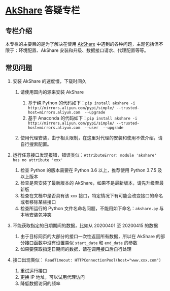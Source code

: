 # [AkShare](https://github.com/jindaxiang/akshare) 答疑专栏

## 专栏介绍

本专栏的主要目的是为了解决在使用 [AkShare](https://github.com/jindaxiang/akshare) 中遇到的各种问题，主题包括但不限于：环境配置、AkShare 安装和升级、数据接口请求、代理配置等等。

## 常见问题

1. 安装 AkShare 的速度慢，下载时间久

   1. 请使用国内的源来安装 AkShare
      1. 基于纯 Python 的代码如下：```pip install akshare -i http://mirrors.aliyun.com/pypi/simple/ --trusted-host=mirrors.aliyun.com  --upgrade ```
      2. 基于 Anaconda 的代码如下：```pip install akshare -i http://mirrors.aliyun.com/pypi/simple/ --trusted-host=mirrors.aliyun.com  --user  --upgrade```

   2. 使用代理安装，由于相关限制，在这里对代理的安装和使用不做介绍，请自行搜索配置。

2. 运行任意接口发现报错，错误类似：`AttributeError: module 'akshare' has no attribute 'xxx'`

   1. 检查 Python 的版本需要在 Python 3.6 以上，推荐使用 Python 3.7.5 及以上版本
   2. 检查是否安装了最新版本的 AkShare，如果不是最新版本，请先升级至最新版
   3. 检查在文档中是否具有该 `xxx` 接口，特定情况下有可能会改变接口的命名或者移除某些接口
   4. 检查所运行的 Python 文件名命名问题，不能用如下命名：`akshare.py` 与本地安装包冲突

3. 不能获取指定的日期期间的数据，比如从 20200401 至 20200415 的数据

   1. 由于目标网页的大部分的接口一次性返回所有数据，所以在 AkShare 的部分接口函数中没有设置类似 `start_date` 和 `end_date` 的参数
   2. 如果要获取指定日期间的数据，请在调用接口后自行处理

4. 接口出现类似： `ReadTimeout: HTTPConnectionPool(host="www.xxx.com")` 

   1. 重试运行接口
   2. 更换 IP 地址，可以试用代理访问
   3. 降低数据访问的频率